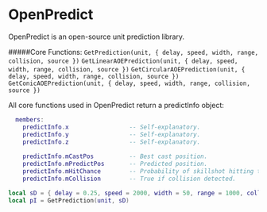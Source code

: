 # OpenPredict
OpenPredict is an open-source unit prediction library.

#####Core Functions:
  `GetPrediction(unit, { delay, speed, width, range, collision, source })`
  `GetLinearAOEPrediction(unit, { delay, speed, width, range, collision, source })`
  `GetCircularAOEPrediction(unit, { delay, speed, width, range, collision, source })`
  `GetConicAOEPrediction(unit, { delay, speed, width, range, collision, source })`

All core functions used in OpenPredict return a predictInfo object:

```lua
  members:
    predictInfo.x                 -- Self-explanatory.
    predictInfo.y                 -- Self-explanatory.
    predictInfo.z                 -- Self-explanatory.
    
    predictInfo.mCastPos          -- Best cast position.
    predictInfo.mPredictPos       -- Predicted position.
    predictInfo.mHitChance        -- Probability of skillshot hitting target (0.0f - 1.0f)
    predictInfo.mCollision        -- True if collision detected.
```

```lua
local sD = { delay = 0.25, speed = 2000, width = 50, range = 1000, collision = true, source = myHero }
local pI = GetPrediction(unit, sD)
```
